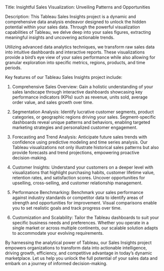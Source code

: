 Title: Insightful Sales Visualization: Unveiling Patterns and Opportunities

Description:
This Tableau Sales Insights project is a dynamic and comprehensive data analysis endeavor designed to unlock the hidden potential within your sales data. Through the powerful visualization capabilities of Tableau, we delve deep into your sales figures, extracting meaningful insights and uncovering actionable trends.

Utilizing advanced data analytics techniques, we transform raw sales data into intuitive dashboards and interactive reports. These visualizations provide a bird’s eye view of your sales performance while also allowing for granular exploration into specific metrics, regions, products, and time periods.

Key features of our Tableau Sales Insights project include:

1. Comprehensive Sales Overview: Gain a holistic understanding of your sales landscape through interactive dashboards showcasing key performance indicators (KPIs) such as revenue, units sold, average order value, and sales growth over time.

2. Segmentation Analysis: Identify lucrative customer segments, product categories, or geographic regions driving your sales. Segment-specific dashboards reveal unique patterns and behaviors, enabling targeted marketing strategies and personalized customer engagement.

3. Forecasting and Trend Analysis: Anticipate future sales trends with confidence using predictive modeling and time series analysis. Our Tableau visualizations not only illustrate historical sales patterns but also provide forecasts and trend projections, empowering proactive decision-making.

4. Customer Insights: Understand your customers on a deeper level with visualizations that highlight purchasing habits, customer lifetime value, retention rates, and satisfaction scores. Uncover opportunities for upselling, cross-selling, and customer relationship management.

5. Performance Benchmarking: Benchmark your sales performance against industry standards or competitor data to identify areas of strength and opportunities for improvement. Visual comparisons enable you to set realistic goals and track progress over time.

6. Customization and Scalability: Tailor the Tableau dashboards to suit your specific business needs and preferences. Whether you operate in a single market or across multiple continents, our scalable solution adapts to accommodate your evolving requirements.

By harnessing the analytical power of Tableau, our Sales Insights project empowers organizations to transform data into actionable intelligence, driving growth, efficiency, and competitive advantage in today’s dynamic marketplace. Let us help you unlock the full potential of your sales data and embark on a journey of informed decision-making.
